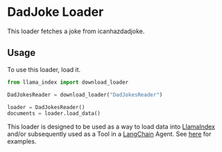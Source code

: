 # DadJoke Loader

This loader fetches a joke from icanhazdadjoke.

## Usage

To use this loader, load it.

```python
from llama_index import download_loader

DadJokesReader = download_loader("DadJokesReader")

loader = DadJokesReader()
documents = loader.load_data()
```

This loader is designed to be used as a way to load data into [LlamaIndex](https://github.com/jerryjliu/gpt_index/tree/main/gpt_index) and/or subsequently used as a Tool in a [LangChain](https://github.com/hwchase17/langchain) Agent. See [here](https://github.com/emptycrown/llama-hub/tree/main) for examples.
